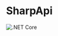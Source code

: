 # SharpApi

![.NET Core](https://github.com/jonathanpotts/SharpApi/workflows/.NET%20Core/badge.svg)
